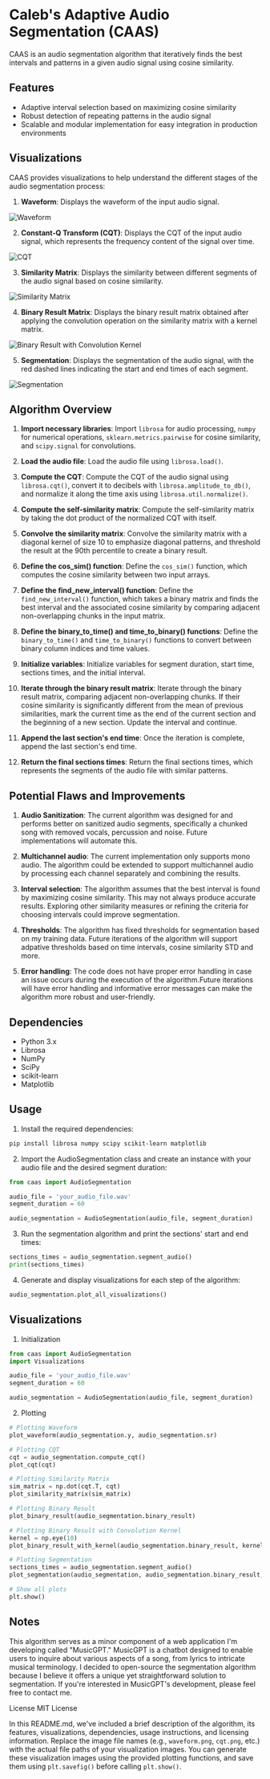 # Caleb's Adaptive Audio Segmentation (CAAS)

CAAS is an audio segmentation algorithm that iteratively finds the best intervals and patterns in a given audio signal using cosine similarity.

## Features

- Adaptive interval selection based on maximizing cosine similarity
- Robust detection of repeating patterns in the audio signal
- Scalable and modular implementation for easy integration in production environments

## Visualizations

CAAS provides visualizations to help understand the different stages of the audio segmentation process:

1. **Waveform**: Displays the waveform of the input audio signal.

![Waveform](figures/waveform.png)

2. **Constant-Q Transform (CQT)**: Displays the CQT of the input audio signal, which represents the frequency content of the signal over time.

![CQT](figures/cqt.png)

3. **Similarity Matrix**: Displays the similarity between different segments of the audio signal based on cosine similarity.

![Similarity Matrix](figures/similarity_matrix.png)

4. **Binary Result Matrix**: Displays the binary result matrix obtained after applying the convolution operation on the similarity matrix with a kernel matrix.

![Binary Result with Convolution Kernel](figures/binary_result.png)

5. **Segmentation**: Displays the segmentation of the audio signal, with the red dashed lines indicating the start and end times of each segment.

![Segmentation](figures/segmentation.png)

## Algorithm Overview

1. **Import necessary libraries**: Import `librosa` for audio processing, `numpy` for numerical operations, `sklearn.metrics.pairwise` for cosine similarity, and `scipy.signal` for convolutions.

2. **Load the audio file**: Load the audio file using `librosa.load()`.

3. **Compute the CQT**: Compute the CQT of the audio signal using `librosa.cqt()`, convert it to decibels with `librosa.amplitude_to_db()`, and normalize it along the time axis using `librosa.util.normalize()`.

4. **Compute the self-similarity matrix**: Compute the self-similarity matrix by taking the dot product of the normalized CQT with itself.

5. **Convolve the similarity matrix**: Convolve the similarity matrix with a diagonal kernel of size 10 to emphasize diagonal patterns, and threshold the result at the 90th percentile to create a binary result.

6. **Define the cos_sim() function**: Define the `cos_sim()` function, which computes the cosine similarity between two input arrays.

7. **Define the find_new_interval() function**: Define the `find_new_interval()` function, which takes a binary matrix and finds the best interval and the associated cosine similarity by comparing adjacent non-overlapping chunks in the input matrix.

8. **Define the binary_to_time() and time_to_binary() functions**: Define the `binary_to_time()` and `time_to_binary()` functions to convert between binary column indices and time values.

9. **Initialize variables**: Initialize variables for segment duration, start time, sections times, and the initial interval.

10. **Iterate through the binary result matrix**: Iterate through the binary result matrix, comparing adjacent non-overlapping chunks. If their cosine similarity is significantly different from the mean of previous similarities, mark the current time as the end of the current section and the beginning of a new section. Update the interval and continue.

11. **Append the last section's end time**: Once the iteration is complete, append the last section's end time.

12. **Return the final sections times**: Return the final sections times, which represents the segments of the audio file with similar patterns.

## Potential Flaws and Improvements

1. **Audio Sanitization**: The current algorithm was designed for and performs better on sanitized audio segments, specifically a chunked song with removed vocals, percussion and noise. Future implementations will automate this.

2. **Multichannel audio**: The current implementation only supports mono audio. The algorithm could be extended to support multichannel audio by processing each channel separately and combining the results.

3. **Interval selection**: The algorithm assumes that the best interval is found by maximizing cosine similarity. This may not always produce accurate results. Exploring other similarity measures or refining the criteria for choosing intervals could improve segmentation.

4. **Thresholds**: The algorithm has fixed thresholds for segmentation based on my training data. Future iterations of the algorithm will support adpative thresholds based on time intervals, cosine similarity STD and more.

5. **Error handling**: The code does not have proper error handling in case an issue occurs during the execution of the algorithm.Future iterations will have error handling and informative error messages can make the algorithm more robust and user-friendly.


## Dependencies

- Python 3.x
- Librosa
- NumPy
- SciPy
- scikit-learn
- Matplotlib

## Usage

1. Install the required dependencies:

```bash
pip install librosa numpy scipy scikit-learn matplotlib
```

2. Import the AudioSegmentation class and create an instance with your audio file and the desired segment duration:

```python
from caas import AudioSegmentation

audio_file = 'your_audio_file.wav'
segment_duration = 60

audio_segmentation = AudioSegmentation(audio_file, segment_duration)
```

3. Run the segmentation algorithm and print the sections' start and end times:

```python
sections_times = audio_segmentation.segment_audio()
print(sections_times)
```

4. Generate and display visualizations for each step of the algorithm:

```python
audio_segmentation.plot_all_visualizations()
```

## Visualizations

1. Initialization

```python
from caas import AudioSegmentation
import Visualizations

audio_file = 'your_audio_file.wav'
segment_duration = 60

audio_segmentation = AudioSegmentation(audio_file, segment_duration)
```

2. Plotting

```python
# Plotting Waveform
plot_waveform(audio_segmentation.y, audio_segmentation.sr)

# Plotting CQT
cqt = audio_segmentation.compute_cqt()
plot_cqt(cqt)

# Plotting Similarity Matrix
sim_matrix = np.dot(cqt.T, cqt)
plot_similarity_matrix(sim_matrix)

# Plotting Binary Result
plot_binary_result(audio_segmentation.binary_result)

# Plotting Binary Result with Convolution Kernel
kernel = np.eye(10)
plot_binary_result_with_kernel(audio_segmentation.binary_result, kernel)

# Plotting Segmentation
sections_times = audio_segmentation.segment_audio()
plot_segmentation(audio_segmentation, audio_segmentation.binary_result, sections_times, segment_duration)

# Show all plots
plt.show()
```

## Notes

This algorithm serves as a minor component of a web application I'm developing called "MusicGPT." MusicGPT is a chatbot designed to enable users to inquire about various aspects of a song, from lyrics to intricate musical terminology. I decided to open-source the segmentation algorithm because I believe it offers a unique yet straightforward solution to segmentation. If you're interested in MusicGPT's development, please feel free to contact me.

License
MIT License


In this README.md, we've included a brief description of the algorithm, its features, visualizations, dependencies, usage instructions, and licensing information. Replace the image file names (e.g., `waveform.png`, `cqt.png`, etc.) with the actual file paths of your visualization images. You can generate these visualization images using the provided plotting functions, and save them using `plt.savefig()` before calling `plt.show()`.